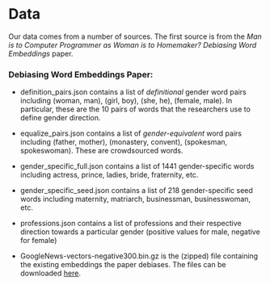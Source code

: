 # Data

Our data comes from a number of sources.  The first source is from the *Man is to Computer Programmer as Woman is to Homemaker? Debiasing Word Embeddings* paper.

### Debiasing Word Embeddings Paper:

- definition_pairs.json contains a list of *definitional* gender word pairs including (woman, man), (girl, boy), (she, he), (female, male).  In particular, these are the 10 pairs of words that the researchers use to define gender direction.

- equalize_pairs.json contains a list of *gender-equivalent* word pairs including (father, mother), (monastery, convent), (spokesman, spokeswoman).  These are crowdsourced words.

- gender\_specific\_full.json contains a list of 1441 gender-specific words including actress, prince, ladies, bride, fraternity, etc.

- gender\_specific_seed.json contains a list of 218 gender-specific seed words including maternity, matriarch, businessman, businesswoman, etc.

- professions.json contains a list of professions and their respective direction towards a particular gender (positive values for male, negative for female)

- GoogleNews-vectors-negative300.bin.gz is the (zipped) file containing the existing embeddings the paper debiases.  The files can be downloaded [here](https://drive.google.com/drive/folders/0B5vZVlu2WoS5dkRFY19YUXVIU2M).

